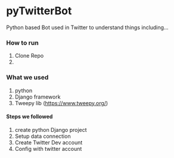 # pyTwitterBot
Python based Bot used in Twitter to understand things including...   



### How to run 
1) Clone Repo
2) 

### What we used
1) python
2) Django framework
3) Tweepy lib (https://www.tweepy.org/)


#### Steps we followed
1) create python Django project 
2) Setup data connection
3) Create Twitter Dev account 
4) Config with twitter account 